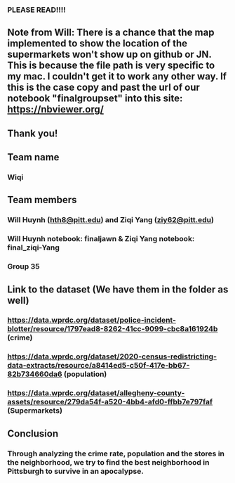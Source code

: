 ### PLEASE READ!!!!
## Note from Will: There is a chance that the map implemented to show the location of the supermarkets won't show up on github or JN. This is because the file path is very specific to my mac. I couldn't get it to work any other way. If this is the case copy and past the url of our notebook "finalgroupset" into this site: https://nbviewer.org/
## Thank you!

## Team name
### Wiqi
## Team members
### Will Huynh (hth8@pitt.edu) and Ziqi Yang (ziy62@pitt.edu)
### Will Huynh notebook: finaljawn & Ziqi Yang notebook: final_ziqi-Yang 
### Group 35
## Link to the dataset (We have them in the folder as well) 
### https://data.wprdc.org/dataset/police-incident-blotter/resource/1797ead8-8262-41cc-9099-cbc8a161924b (crime)
### https://data.wprdc.org/dataset/2020-census-redistricting-data-extracts/resource/a8414ed5-c50f-417e-bb67-82b734660da6 (population)
### https://data.wprdc.org/dataset/allegheny-county-assets/resource/279da54f-a520-4bb4-afd0-ffbb7e797faf (Supermarkets)
###
###
## Conclusion
### Through analyzing the crime rate, population and the stores in the neighborhood, we try to find the best neighborhood in Pittsburgh to survive in an apocalypse. 
